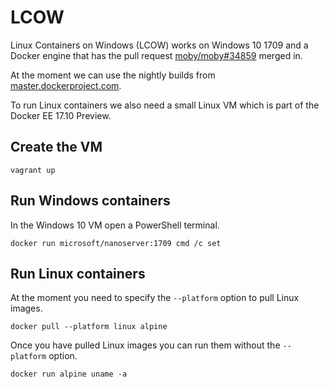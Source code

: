 # LCOW

Linux Containers on Windows (LCOW) works on Windows 10 1709 and a Docker
engine that has the pull request [moby/moby#34859](https://github.com/moby/moby/pull/34859)
merged in.

At the moment we can use the nightly builds from [master.dockerproject.com](https://master.dockerproject.com).

To run Linux containers we also need a small Linux VM which is part of the Docker EE 17.10 Preview.

## Create the VM

```
vagrant up
```

## Run Windows containers

In the Windows 10 VM open a PowerShell terminal.

```
docker run microsoft/nanoserver:1709 cmd /c set
```

## Run Linux containers

At the moment you need to specify the `--platform` option to pull Linux images.

```
docker pull --platform linux alpine
```

Once you have pulled Linux images you can run them without the `--platform` option.

```
docker run alpine uname -a
```
